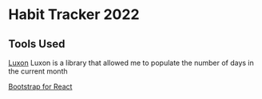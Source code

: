 # Habit Tracker 2022

## Tools Used
[Luxon](https://www.npmjs.com/package/luxon)
 Luxon is a library that allowed me to populate the number of days in the current month

 [Bootstrap for React](https://react-bootstrap.github.io/getting-started/introduction/)
